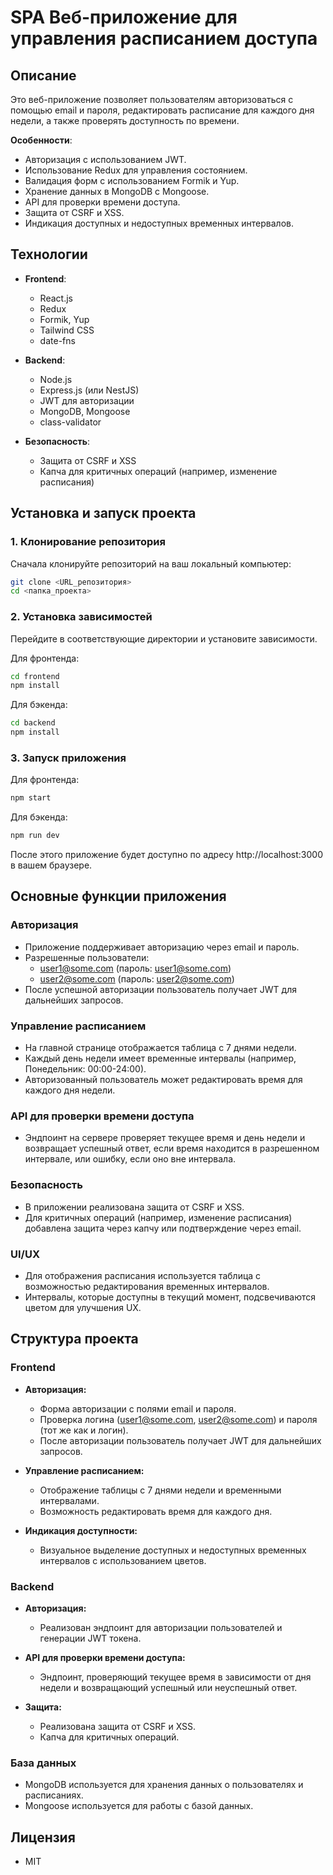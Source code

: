 # SPA Веб-приложение для управления расписанием доступа

## Описание

Это веб-приложение позволяет пользователям авторизоваться с помощью email и пароля, редактировать расписание для каждого дня недели, а также проверять доступность по времени.

**Особенности**:
- Авторизация с использованием JWT.
- Использование Redux для управления состоянием.
- Валидация форм с использованием Formik и Yup.
- Хранение данных в MongoDB с Mongoose.
- API для проверки времени доступа.
- Защита от CSRF и XSS.
- Индикация доступных и недоступных временных интервалов.

## Технологии

- **Frontend**:
    - React.js
    - Redux
    - Formik, Yup
    - Tailwind CSS
    - date-fns

- **Backend**:
    - Node.js
    - Express.js (или NestJS)
    - JWT для авторизации
    - MongoDB, Mongoose
    - class-validator

- **Безопасность**:
    - Защита от CSRF и XSS
    - Капча для критичных операций (например, изменение расписания)

## Установка и запуск проекта

### 1. Клонирование репозитория

Сначала клонируйте репозиторий на ваш локальный компьютер:

```bash
git clone <URL_репозитория>
cd <папка_проекта>
```

### 2. Установка зависимостей

Перейдите в соответствующие директории и установите зависимости.

Для фронтенда:
```bash
cd frontend
npm install
```

Для бэкенда:
```bash
cd backend
npm install
```

### 3. Запуск приложения

Для фронтенда:
```bash
npm start
```

Для бэкенда:
```bash
npm run dev
```

После этого приложение будет доступно по адресу http://localhost:3000 в вашем браузере.

## Основные функции приложения

### Авторизация
- Приложение поддерживает авторизацию через email и пароль.
- Разрешенные пользователи:
  - user1@some.com (пароль: user1@some.com)
  - user2@some.com (пароль: user2@some.com)
- После успешной авторизации пользователь получает JWT для дальнейших запросов.

### Управление расписанием
- На главной странице отображается таблица с 7 днями недели.
- Каждый день недели имеет временные интервалы (например, Понедельник: 00:00-24:00).
- Авторизованный пользователь может редактировать время для каждого дня недели.

### API для проверки времени доступа
- Эндпоинт на сервере проверяет текущее время и день недели и возвращает успешный ответ, если время находится в разрешенном интервале, или ошибку, если оно вне интервала.

### Безопасность
- В приложении реализована защита от CSRF и XSS.
- Для критичных операций (например, изменение расписания) добавлена защита через капчу или подтверждение через email.

### UI/UX
- Для отображения расписания используется таблица с возможностью редактирования временных интервалов.
- Интервалы, которые доступны в текущий момент, подсвечиваются цветом для улучшения UX.

## Структура проекта

### Frontend

- **Авторизация:**
  - Форма авторизации с полями email и пароля.
  - Проверка логина (user1@some.com, user2@some.com) и пароля (тот же как и логин).
  - После авторизации пользователь получает JWT для дальнейших запросов.

- **Управление расписанием:**
    - Отображение таблицы с 7 днями недели и временными интервалами.
    - Возможность редактировать время для каждого дня.

- **Индикация доступности:**
    - Визуальное выделение доступных и недоступных временных интервалов с использованием цветов.

### Backend

- **Авторизация:**
    - Реализован эндпоинт для авторизации пользователей и генерации JWT токена.

- **API для проверки времени доступа:**
    - Эндпоинт, проверяющий текущее время в зависимости от дня недели и возвращающий успешный или неуспешный ответ.

- **Защита:**
    - Реализована защита от CSRF и XSS.
    - Капча для критичных операций.

### База данных
- MongoDB используется для хранения данных о пользователях и расписаниях.
- Mongoose используется для работы с базой данных.

## Лицензия

- MIT